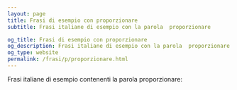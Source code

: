 ```yaml
---
layout: page
title: Frasi di esempio con proporzionare 
subtitle: Frasi italiane di esempio con la parola  proporzionare

og_title: Frasi di esempio con proporzionare 
og_description: Frasi italiane di esempio con la parola  proporzionare
og_type: website
permalink: /frasi/p/proporzionare.html
---
```


Frasi italiane di esempio contenenti la parola proporzionare:


